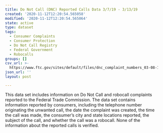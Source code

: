 ```yaml
---
title: Do Not Call (DNC) Reported Calls Data 3/7/19 - 3/13/19
created: '2020-11-12T12:20:54.565058'
modified: '2020-11-12T12:20:54.565064'
state: active
type: dataset
tags:
  - Consumer Complaints
  - Consumer Protection
  - Do Not Call Registry
  - Federal Government
  - Robocalls
groups: []
csv_url: >-
  https://www.ftc.gov/sites/default/files/dnc_complaint_numbers_03-08-19thru03-14-19.csv
json_url: ''
layout: post

---
```

This data set includes information on Do Not Call and robocall complaints reported to the Federal Trade Commission. The data set contains information reported by consumers, including the telephone number originating the unwanted call, the date the complaint was created, the time the call was made, the consumer’s city and state locations reported, the subject of the call, and whether the call was a robocall. None of the information about the reported calls is verified.
